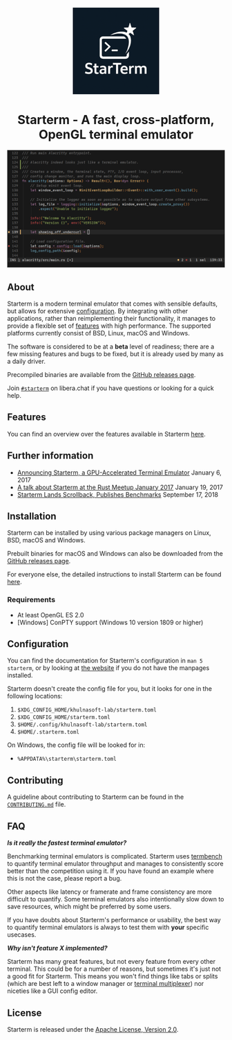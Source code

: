 <p align="center">
    <img width="200" alt="Starterm Logo" src="https://raw.githubusercontent.com/khulnasoft-lab/starterm/v0.1.1/extra/logo/compat/starterm.png">
</p>

<h1 align="center">Starterm - A fast, cross-platform, OpenGL terminal emulator</h1>

<p align="center">
  <img alt="Starterm - A fast, cross-platform, OpenGL terminal emulator"
       src="https://raw.githubusercontent.com/khulnasoft-lab/starterm/master/extra/promo/starterm-readme.png">
</p>

## About

Starterm is a modern terminal emulator that comes with sensible defaults, but
allows for extensive [configuration](#configuration). By integrating with other
applications, rather than reimplementing their functionality, it manages to
provide a flexible set of [features](./docs/features.md) with high performance.
The supported platforms currently consist of BSD, Linux, macOS and Windows.

The software is considered to be at a **beta** level of readiness; there are
a few missing features and bugs to be fixed, but it is already used by many as
a daily driver.

Precompiled binaries are available from the [GitHub releases page](https://github.com/khulnasoft-lab/starterm/releases).

Join [`#starterm`] on libera.chat if you have questions or looking for a quick help.

[`#starterm`]: https://web.libera.chat/gamja/?channels=#starterm

## Features

You can find an overview over the features available in Starterm [here](./docs/features.md).

## Further information

- [Announcing Starterm, a GPU-Accelerated Terminal Emulator](https://jwilm.io/blog/announcing-starterm/) January 6, 2017
- [A talk about Starterm at the Rust Meetup January 2017](https://www.youtube.com/watch?v=qHOdYO3WUTk) January 19, 2017
- [Starterm Lands Scrollback, Publishes Benchmarks](https://jwilm.io/blog/starterm-lands-scrollback/) September 17, 2018

## Installation

Starterm can be installed by using various package managers on Linux, BSD,
macOS and Windows.

Prebuilt binaries for macOS and Windows can also be downloaded from the
[GitHub releases page](https://github.com/khulnasoft-lab/starterm/releases).

For everyone else, the detailed instructions to install Starterm can be found
[here](INSTALL.md).

### Requirements

- At least OpenGL ES 2.0
- [Windows] ConPTY support (Windows 10 version 1809 or higher)

## Configuration

You can find the documentation for Starterm's configuration in `man 5
starterm`, or by looking at [the website] if you do not have the manpages
installed.

[the website]: https://starterm.khulnasoft.com/config-starterm.html

Starterm doesn't create the config file for you, but it looks for one in the
following locations:

1. `$XDG_CONFIG_HOME/khulnasoft-lab/starterm.toml`
2. `$XDG_CONFIG_HOME/starterm.toml`
3. `$HOME/.config/khulnasoft-lab/starterm.toml`
4. `$HOME/.starterm.toml`

On Windows, the config file will be looked for in:

* `%APPDATA%\starterm\starterm.toml`

## Contributing

A guideline about contributing to Starterm can be found in the
[`CONTRIBUTING.md`](CONTRIBUTING.md) file.

## FAQ

**_Is it really the fastest terminal emulator?_**

Benchmarking terminal emulators is complicated. Starterm uses
[termbench](https://github.com/khulnasoft-lab/termbench) to quantify terminal emulator
throughput and manages to consistently score better than the competition using
it. If you have found an example where this is not the case, please report a
bug.

Other aspects like latency or framerate and frame consistency are more difficult
to quantify. Some terminal emulators also intentionally slow down to save
resources, which might be preferred by some users.

If you have doubts about Starterm's performance or usability, the best way to
quantify terminal emulators is always to test them with **your** specific
usecases.

**_Why isn't feature X implemented?_**

Starterm has many great features, but not every feature from every other
terminal. This could be for a number of reasons, but sometimes it's just not a
good fit for Starterm. This means you won't find things like tabs or splits
(which are best left to a window manager or [terminal multiplexer][tmux]) nor
niceties like a GUI config editor.

[tmux]: https://github.com/tmux/tmux

## License

Starterm is released under the [Apache License, Version 2.0].

[Apache License, Version 2.0]: https://github.com/khulnasoft-lab/starterm/blob/master/LICENSE-APACHE
